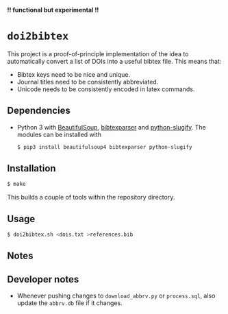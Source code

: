 **!! functional but experimental !!**

# `doi2bibtex`

This project is a proof-of-principle implementation of the idea to automatically 
convert a list of DOIs into a useful bibtex file. This means that:

- Bibtex keys need to be nice and unique.
- Journal titles need to be consistently abbreviated.
- Unicode needs to be consistently encoded in latex commands.

## Dependencies

- Python 3 with [BeautifulSoup][bs], [bibtexparser][bibparser] and 
	[python-slugify][slugify]. The modules can be installed with

	```bash
	$ pip3 install beautifulsoup4 bibtexparser python-slugify
	```

## Installation

```bash
$ make
```

This builds a couple of tools within the repository directory.

## Usage

```bash
$ doi2bibtex.sh <dois.txt >references.bib
```

[bibparser]: https://github.com/sciunto-org/python-bibtexparser
[bs]: http://www.crummy.com/software/BeautifulSoup/
[bibtool]: http://www.gerd-neugebauer.de/software/TeX/BibTool/index.en.html
[slugify]: https://github.com/un33k/python-slugify

## Notes

## Developer notes

- Whenever pushing changes to `download_abbrv.py` or `process.sql`, also update 
	the `abbrv.db` file if it changes.
